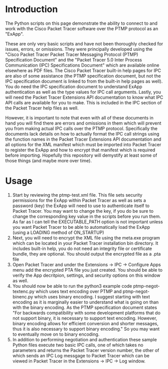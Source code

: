 # Introduction
The Python scripts on this page demonstrate the ability to connect to and work with the Cisco Packet Tracer software over the PTMP protocol as an "ExApp".

These are only very basic scripts and have not been thoroughly checked for issues, errors, or omissions. They were principally developed using the "Cisco Packet Tracer
Packet Tracer Messaging Protocol (PTMP) Specification Document" and the "Packet Tracer 5.0 Inter Process Communication (IPC) Specifications Document" which are available online elsewhere as PDF files. The Cisco Packet Tracer built-in help pages for IPC are also of some assistance (the PTMP specification document, but not the IPC specification document is linked to from the built-in help pages as well). You do need the IPC specification document to understand ExApp authentication as well as the type values for IPC call arguments. Lastly, you will need the Packet Tracer Extensions API documentation to know what IPC API calls are available for you to make. This is included in the IPC section of the Packet Tracer help files as well.

However, it is important to note that even with all of these documents in hand you will find there are errors and omissions in them which will prevent you from making actual IPC calls over the PTMP protocol. Specifically the documents lack details on how to actually format the IPC call strings using the function names in the Packet Tracer Extensions API documentation and all options for the XML manifest which must be imported into Packet Tracer to register the ExApp and how to encrypt that manifest which is required before importing. Hopefully this repository will demystify at least some of those things (and maybe more over time).

# Usage

1. Start by reviewing the ptmp-test.xml file. This file sets security permissions for the ExApp within Packet Tracer as well as sets a password (key) the ExApp will need to use to authenticate itself to Packet Tracer. You may want to change the key, if you do be sure to change the corresponding key value in the scripts before you run them. As far as I can tell the EXECUTABLE_PATH option is not important unless you want Packet Tracer to be able to automatically load the ExApp (using a LOADING method of ON_STARTUP)
2. Next, you will need to encrypt the XML file using the meta.exe program which can be located in your Packet Tracer installation bin directory. It includes built-in help, you do not need an integrity file or certificate bundle, they are optional. You should output the encrypted file as a .pta file
3. Open Packet Tracer and under the Extensions -> IPC -> Configure Apps menu add the encrypted PTA file you just created. You should be able to verify the App decritpion, settings, and security options on this window as well.
4. You should now be able to run the python3 example code ptmp-negot-textenc.py which uses text encoding over PTMP and ptmp-negot-binenc.py which uses binary encoding. I suggest starting with text encoding as it is marginally easier to understand what is going on than with the binary encoding. As the PTMP specification document states "For backwards compatibility with some development platforms that do not support binary, it is necessary to support text encoding. However, binary encoding allows for efficient conversion and shorter messages, thus it is also necessary to support binary encoding." So you may want to eventually move on to binary encoding.
5. In addition to performing negotiation and authentication these sample Python files execute two basic IPC calls, one of which takes no parameters and returns the Packet Tracer version number, the other of which sends an IPC Log messgage to Packet Tracer which can be viewed in Packet Tracer in the Extensions -> IPC -> Log window.